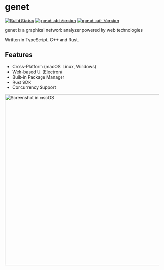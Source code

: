 # genet

[![Build Status](https://travis-ci.org/genet-app/genet.svg?branch=master)](https://travis-ci.org/genet-app/genet)
[![genet-abi Version](https://img.shields.io/crates/v/genet-abi.svg)](https://crates.io/crates/genet-abi)
[![genet-sdk Version](https://img.shields.io/crates/v/genet-sdk.svg)](https://crates.io/crates/genet-sdk)

genet is a graphical network analyzer powered by web technologies.

Written in TypeScript, C++ and Rust.

## Features

- Cross-Platform (macOS, Linux, Windows)
- Web-based UI (Electron)
- Built-in Package Manager
- Rust SDK
- Concurrency Support

<img src="https://raw.githubusercontent.com/genet-app/images/master/screenshot.png" alt="Screenshot in mscOS" width="560"/>
